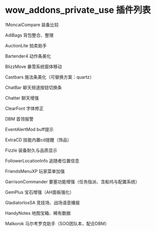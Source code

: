 wow_addons_private_use
插件列表
======================

!MoncaiCompare 装备比较

AdiBags 背包整合、整理

AuctionLite 拍卖助手

Bartender4 动作条美化

BlizzMove 暴雪系统窗体移动

Castbars 施法条美化（可替换方案：quartz）

ChatBar 聊天频道按钮切换条

Chatter 聊天增强

ClearFont 字体修正

DBM 首领报警

EventAlertMod buff提示

ExtraCD 技能内置cd提醒（饰品）

Fizzle 装备耐久与品质显示

FollowerLocationInfo 追随者位置信息

FriendsMenuXP 玩家菜单加强

GarrisonCommander 要塞功能增强（任务指派、含船坞与配置系统）

GemPlus 宝石增强（AH面板强化）

GladiatorlosSA 竞技场、战场语音播报

HandyNotes 地图宝箱、稀有数据

Malkorok 马尔考罗克助手（SOO团队本，配合DBM）

